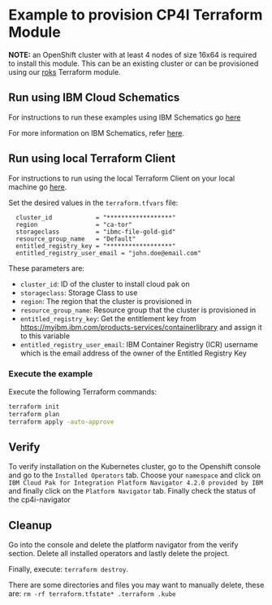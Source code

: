 # Example to provision CP4I Terraform Module

**NOTE:** an OpenShift cluster with at least 4 nodes of size 16x64 is required to install this module. This can be an existing cluster or can be provisioned using our [roks](https://github.com/ibm-build-lab/terraform-ibm-cloud-pak/tree/main/modules/roks) Terraform module.

## Run using IBM Cloud Schematics

For instructions to run these examples using IBM Schematics go [here](../Using_Schematics.md)

For more information on IBM Schematics, refer [here](https://cloud.ibm.com/docs/schematics?topic=schematics-get-started-terraform).

## Run using local Terraform Client

For instructions to run using the local Terraform Client on your local machine go [here](../Using_Terraform.md). 

Set the desired values in the `terraform.tfvars` file:

```hcl
  cluster_id            = "******************"
  region                = "ca-tor"
  storageclass          = "ibmc-file-gold-gid"
  resource_group_name   = "Default"
  entitled_registry_key = "******************"
  entitled_registry_user_email = "john.doe@email.com"
```

These parameters are:

- `cluster_id`: ID of the cluster to install cloud pak on
- `storageclass`: Storage Class to use
- `region`: The region that the cluster is provisioned in
- `resource_group_name`: Resource group that the cluster is provisioned in
- `entitled_registry_key`: Get the entitlement key from https://myibm.ibm.com/products-services/containerlibrary and assign it to this variable
- `entitled_registry_user_email`: IBM Container Registry (ICR) username which is the email address of the owner of the Entitled Registry Key

### Execute the example

Execute the following Terraform commands:

```bash
terraform init
terraform plan
terraform apply -auto-approve
```

## Verify

To verify installation on the Kubernetes cluster, go to the Openshift console and go to the `Installed Operators` tab. Choose your `namespace` and click on `IBM Cloud Pak for Integration Platform Navigator
4.2.0 provided by IBM` and finally click on the `Platform Navigator` tab. Finally check the status of the cp4i-navigator

## Cleanup

Go into the console and delete the platform navigator from the verify section. Delete all installed operators and lastly delete the project.

Finally, execute: `terraform destroy`.

There are some directories and files you may want to manually delete, these are: `rm -rf terraform.tfstate* .terraform .kube`
